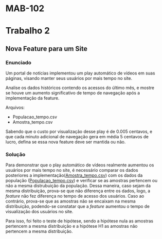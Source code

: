 # MAB-102

# Trabalho 2

## Nova Feature para um Site

### Enunciado

Um portal de notícias implementou um play automático de vídeos em suas páginas, visando manter seus usuários por mais tempo no site.

Analise os dados históricos contendo os acessos do último mês, e mostre se houve um aumento significativo de tempo de navegação após a implementação da feature.

Arquivos:
* Populacao_tempo.csv
* Amostra_tempo.csv

Sabendo que o custo por visualização desse play é de 0.005 centavos, e que cada minuto adicional de navegação gera em média 5 centavos de lucro, defina se essa nova feature deve ser mantida ou não.

### Solução

Para demonstrar que o play automático de vídeos realmente aumentou os usuários por mais tempo no site, é necessário comparar os dados posteriores a implementação([Amostra_tempo.csv](https://github.com/pedroeusebio/MAB-102/blob/master/trabalho2/exercicio1/amostra_tempo.csv)) com os dados da população ([Populacao_tempo.csv](https://github.com/pedroeusebio/MAB-102/blob/master/trabalho2/exercicio1/populacao_tempo.csv)) e verificar se as amostras pertencem ou não a mesma distrubuição da população. Dessa maneira, caso sejam da mesma distribuição, prova-se que não diferença entre os dados, logo, a *feature* não fez diferença no tempo de acesso dos usuários. Caso ao contrário, prova-se que as amostras não se encaixam na mesma distribuição, podendo-se constatar que a *feature* aumentou o tempo de visualização dos usuários no site.

Para isso, foi feito o teste de hipótese, sendo a hipótese nula as amostras pertencem a mesma distribuição e a hipótese H1 as amostras não pertencem a mesma distribuição.


